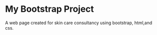 # My Bootstrap Project
 A web page created for skin care consultancy using bootstrap, html,and css.
